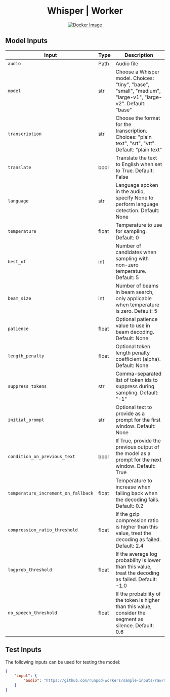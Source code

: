 <div align="center">

<h1>Whisper | Worker</h1>

[![Docker Image](https://github.com/runpod-workers/worker-template/actions/workflows/CD-docker_dev.yml/badge.svg)](https://github.com/runpod-workers/worker-template/actions/workflows/CD-docker_dev.yml)

</div>

## Model Inputs

| Input                               | Type  | Description                                                                                                 |
|-------------------------------------|-------|-------------------------------------------------------------------------------------------------------------|
| `audio`                             | Path  | Audio file                                                                                                  |
| `model`                             | str   | Choose a Whisper model. Choices: "tiny", "base", "small", "medium", "large-v1", "large-v2". Default: "base" |
| `transcription`                     | str   | Choose the format for the transcription. Choices: "plain text", "srt", "vtt". Default: "plain text"         |
| `translate`                         | bool  | Translate the text to English when set to True. Default: False                                              |
| `language`                          | str   | Language spoken in the audio, specify None to perform language detection. Default: None                     |
| `temperature`                       | float | Temperature to use for sampling. Default: 0                                                                 |
| `best_of`                           | int   | Number of candidates when sampling with non-zero temperature. Default: 5                                    |
| `beam_size`                         | int   | Number of beams in beam search, only applicable when temperature is zero. Default: 5                        |
| `patience`                          | float | Optional patience value to use in beam decoding. Default: None                                              |
| `length_penalty`                    | float | Optional token length penalty coefficient (alpha). Default: None                                            |
| `suppress_tokens`                   | str   | Comma-separated list of token ids to suppress during sampling. Default: "-1"                                |
| `initial_prompt`                    | str   | Optional text to provide as a prompt for the first window. Default: None                                    |
| `condition_on_previous_text`        | bool  | If True, provide the previous output of the model as a prompt for the next window. Default: True            |
| `temperature_increment_on_fallback` | float | Temperature to increase when falling back when the decoding fails. Default: 0.2                             |
| `compression_ratio_threshold`       | float | If the gzip compression ratio is higher than this value, treat the decoding as failed. Default: 2.4         |
| `logprob_threshold`                 | float | If the average log probability is lower than this value, treat the decoding as failed. Default: -1.0        |
| `no_speech_threshold`               | float | If the probability of the token is higher than this value, consider the segment as silence. Default: 0.6    |

## Test Inputs

The following inputs can be used for testing the model:

```json
{
    "input": {
        "audio": "https://github.com/runpod-workers/sample-inputs/raw/main/audio/gettysburg.wav"
    }
}
```
